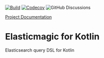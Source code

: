 [![Build](https://github.com/anti-social/elasticmagic-kt/actions/workflows/build.yaml/badge.svg)](https://github.com/anti-social/elasticmagic-kt/actions/workflows/build.yaml)
[![Codecov](https://codecov.io/gh/anti-social/elasticmagic-kt/branch/master/graph/badge.svg?token=ELH5YR0I9C)](https://codecov.io/gh/anti-social/elasticmagic-kt)
![GitHub Discussions](https://img.shields.io/github/discussions/anti-social/elasticmagic-kt?label=Ask%20a%20question)

[Project Documentation](https://anti-social.github.io/elasticmagic-kt)

# Elasticmagic for Kotlin

Elasticsearch query DSL for Kotlin
